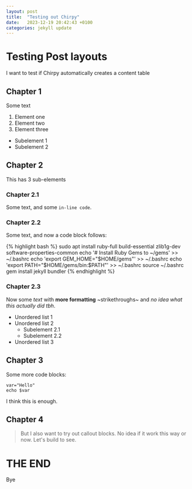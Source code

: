 ```yaml
---
layout: post
title:  "Testing out Chirpy"
date:   2023-12-19 20:42:43 +0100
categories: jekyll update
---
```


# Testing Post layouts

I want to test if Chirpy automatically creates a content table

## Chapter 1

Some text

1. Element one
2. Element two
3. Element three
  * Subelement 1
  * Subelement 2

## Chapter 2

This has 3 sub-elements

### Chapter 2.1

Some text, and some `in-line code`.

### Chapter 2.2

Some text, and now a code block follows:

{% highlight bash %}
sudo apt install ruby-full build-essential zlib1g-dev software-properties-common
echo '# Install Ruby Gems to ~/gems' >> ~/.bashrc
echo 'export GEM_HOME="$HOME/gems"' >> ~/.bashrc
echo 'export PATH="$HOME/gems/bin:$PATH"' >> ~/.bashrc
source ~/.bashrc
gem install jekyll bundler
{% endhighlight %}

### Chapter 2.3

Now some *text* with **more formatting** ~strikethroughs~ and _no idea what this actually did tbh_.

- Unordered list 1
- Unordered list 2
  - Subelement 2.1
  - Subelement 2.2
- Unordered list 3

## Chapter 3

Some more code blocks:

```console
var="Hello"
echo $var
```

I think this is enough.

## Chapter 4

> But I also want to try out callout blocks.
> No idea if it work this way or now.
> Let's build to see.

# THE END

Bye

